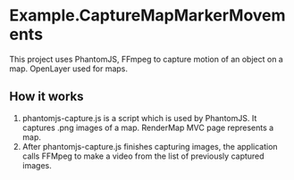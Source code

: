 # Example.CaptureMapMarkerMovements

This project uses PhantomJS, FFmpeg to capture motion of an object on a map. OpenLayer used for maps.

## How it works
1. phantomjs-capture.js is a script which is used by PhantomJS. It captures .png images of a map. RenderMap MVC page represents a map. 
2. After phantomjs-capture.js finishes capturing images, the application calls FFMpeg to make a video from the list of previously captured images.
